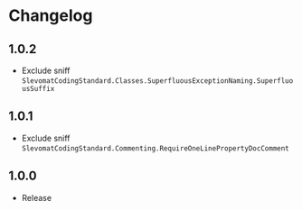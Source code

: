 # Changelog

## 1.0.2

* Exclude sniff `SlevomatCodingStandard.Classes.SuperfluousExceptionNaming.SuperfluousSuffix`

## 1.0.1

* Exclude sniff `SlevomatCodingStandard.Commenting.RequireOneLinePropertyDocComment`

## 1.0.0

* Release